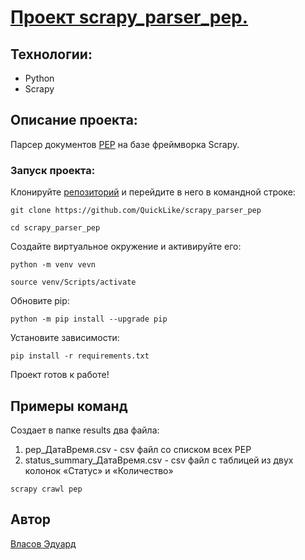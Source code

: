 # [Проект scrapy_parser_pep.](https://github.com/QuickLike/scrapy_parser_pep)

## Технологии:

- Python
- Scrapy

## Описание проекта:

Парсер документов [PEP](https://peps.python.org/) на базе фреймворка Scrapy.

### Запуск проекта:
Клонируйте [репозиторий](https://github.com/QuickLike/scrapy_parser_pep) и перейдите в него в командной строке:
```
git clone https://github.com/QuickLike/scrapy_parser_pep

cd scrapy_parser_pep
```
Создайте виртуальное окружение и активируйте его:
```
python -m venv vevn

source venv/Scripts/activate
```
Обновите pip:
```
python -m pip install --upgrade pip
```
Установите зависимости:
```
pip install -r requirements.txt
```
Проект готов к работе!

## Примеры команд
Создает в папке results два файла:

1) pep_ДатаВремя.csv - csv файл со списком всех PEP
2) status_summary_ДатаВремя.csv - csv файл с таблицей из двух колонок «Статус» и «Количество»
```
scrapy crawl pep
```




## Автор

[Власов Эдуард](https://github.com/QuickLike)
